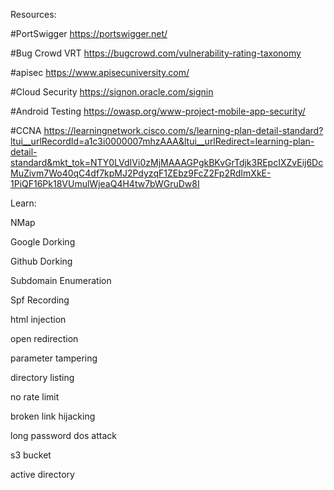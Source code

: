Resources:

#PortSwigger     https://portswigger.net/


#Bug Crowd VRT   https://bugcrowd.com/vulnerability-rating-taxonomy

#apisec          https://www.apisecuniversity.com/

#Cloud Security  https://signon.oracle.com/signin

#Android Testing https://owasp.org/www-project-mobile-app-security/

#CCNA            https://learningnetwork.cisco.com/s/learning-plan-detail-standard?ltui__urlRecordId=a1c3i0000007mhzAAA&ltui__urlRedirect=learning-plan-detail-standard&mkt_tok=NTY0LVdIVi0zMjMAAAGPgkBKvGrTdjk3REpcIXZvEij6DcMuZivm7Wo40qC4df7kpMJ2PdyzqF1ZEbz9FcZ2Fp2RdImXkE-1PiQF16Pk18VUmulWjeaQ4H4tw7bWGruDw8I


Learn:

NMap

Google Dorking

Github Dorking

Subdomain Enumeration

Spf Recording

html injection

open redirection

parameter tampering

directory listing

no rate limit

broken link hijacking

long password dos attack

s3 bucket

active directory

